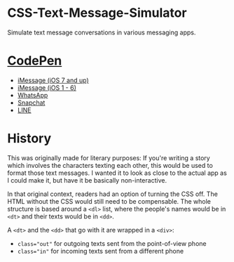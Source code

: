 # CSS-Text-Message-Simulator
Simulate text message conversations in various messaging apps.

# [CodePen](https://codepen.io/collection/DQOQON)
* [iMessage (iOS 7 and up)](https://codepen.io/motaylormo/pen/ZEGOqQr)
* [iMessage (iOS 1 - 6)](https://codepen.io/motaylormo/pen/KKpaydv)
* [WhatsApp](https://codepen.io/motaylormo/pen/PoqzxNO)
* [Snapchat](https://codepen.io/motaylormo/pen/OJVRWzv)
* [LINE](https://codepen.io/motaylormo/pen/eYNBPvE)

# History
This was originally made for literary purposes: If you're writing a story which involves the characters texting each other, this would be used to format those text messages. I wanted it to look as close to the actual app as I could make it, but have it be basically non-interactive.

In that original context, readers had an option of turning the CSS off. The HTML without the CSS would still need to be compensable. The whole structure is based around a `<dl>` list, where the people's names would be in `<dt>` and their texts would be in `<dd>`.

A `<dt>` and the `<dd>` that go with it are wrapped in a `<div>`:
* `class="out"` for outgoing texts sent from the point-of-view phone
* `class="in"` for incoming texts sent from a different phone

